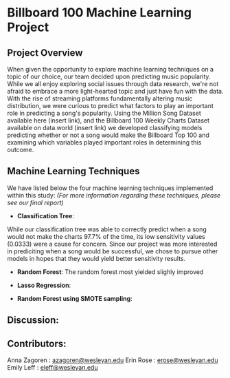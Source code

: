 # Billboard 100 Machine Learning Project 

## Project Overview

When given the opportunity to explore machine learning techniques on a topic of our choice, our team decided upon predicting music popularity. While we all enjoy exploring social issues through data research, we're not afraid to embrace a more light-hearted topic and just have fun with the data. With the rise of streaming platforms fundamentally altering music distribution, we were curious to predict what factors to play an important role in predicting a song's popularity. Using the Million Song Dataset available here (insert link), and the Billboard 100 Weekly Charts Dataset available on data.world (insert link) we developed classifying models predicting whether or not a song would make the Billboard Top 100 and examining which variables played important roles in determining this outcome. 

## Machine Learning Techniques 

We have listed below the four machine learning techniques implemented within this study: 
*(For more information regarding these techniques, please see our final report)*

* **Classification Tree**:

While our classification tree was able to correctly predict when a song would not make the charts 97.7% of the time, its low sensitivity values (0.0333) were a cause for concern. Since our project was more interested in prediciting when a song would be successful, we chose to pursue other models in hopes that they would yield better sensitivity results. 

* **Random Forest**:
The random forest most yielded slighly improved 

* **Lasso Regression**: 

* **Random Forest using SMOTE sampling**: 


## Discussion: 


## Contributors: 

Anna Zagoren : azagoren@wesleyan.edu
Erin Rose : erose@wesleyan.edu
Emily Leff : eleff@wesleyan.edu
